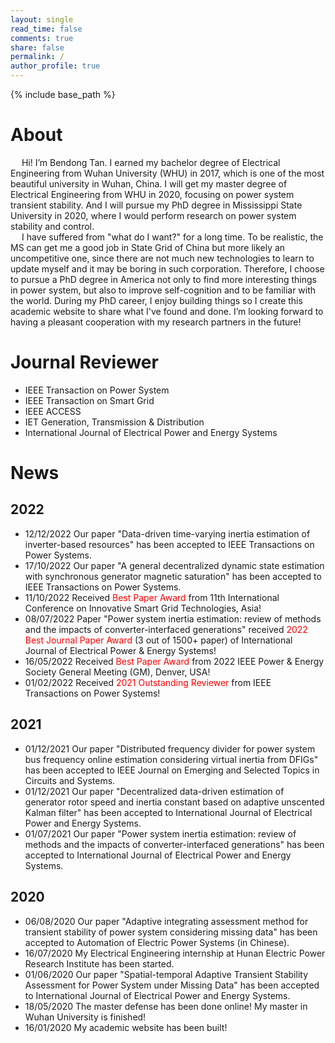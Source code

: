 ```yaml
---
layout: single
read_time: false
comments: true
share: false
permalink: /
author_profile: true
---
```

{% include base_path %}
# About
&emsp; Hi! I’m Bendong Tan. I earned my bachelor degree of Electrical Engineering from Wuhan University (WHU) in 2017, which is one of the most beautiful university in Wuhan, China. I will get my master degree of Electrical Engineering from WHU in 2020, focusing on power system transient stability. And I will pursue my PhD degree in Mississippi State University in 2020, where I would perform research on power system stability and control.   
&emsp; I have suffered from "what do I want?" for a long time. To be realistic, the MS can get me a good job in State Grid of China but more likely an uncompetitive one, since there are not much new technologies to learn to update myself and it may be boring in such corporation. Therefore, I choose to pursue a PhD degree in America not only to find more interesting things in power system, but also to improve self-cognition and to be familiar with the world. During my PhD career, I enjoy building things so I create this academic website to share what I've found and done. I’m looking forward to having a pleasant cooperation with my research partners in the future!   

# Journal Reviewer
* IEEE Transaction on Power System
* IEEE Transaction on Smart Grid
* IEEE ACCESS
* IET Generation, Transmission & Distribution
* International Journal of Electrical Power and Energy Systems  

# News

## 2022
* 12/12/2022 Our paper "Data-driven time-varying inertia estimation of inverter-based resources" has been accepted to IEEE Transactions on Power Systems.
* 17/10/2022 Our paper "A general decentralized dynamic state estimation with synchronous generator magnetic saturation" has been accepted to IEEE Transactions on Power Systems.
* 11/10/2022 Received <font color=red>Best Paper Award</font> from 11th International Conference on Innovative Smart Grid Technologies, Asia!
* 08/07/2022 Paper "Power system inertia estimation: review of methods and the impacts of converter-interfaced generations" received <font color=red>2022 Best Journal Paper Award</font>  (3 out of 1500+ paper) of International Journal of Electrical Power & Energy Systems!
* 16/05/2022 Received <font color=red>Best Paper Award</font> from 2022 IEEE Power & Energy Society General Meeting (GM), Denver, USA!
* 01/02/2022 Received <font color=red>2021 Outstanding Reviewer</font> from IEEE Transactions on Power Systems!

## 2021
* 01/12/2021 Our paper "Distributed frequency divider for power system bus frequency online estimation considering virtual inertia from DFIGs" has been accepted to IEEE Journal on Emerging and Selected Topics in Circuits and Systems.
* 01/12/2021 Our paper "Decentralized data-driven estimation of generator rotor speed and inertia constant based on adaptive unscented Kalman filter" has been accepted to International Journal of Electrical Power and Energy Systems.
* 01/07/2021 Our paper "Power system inertia estimation: review of methods and the impacts of converter-interfaced generations" has been accepted to International Journal of Electrical Power and Energy Systems.

## 2020
* 06/08/2020 Our paper "Adaptive integrating assessment method for transient stability of power system considering missing data" has been accepted to Automation of Electric Power Systems (in Chinese).
* 16/07/2020 My Electrical Engineering internship at Hunan Electric Power Research Institute has been started.
* 01/06/2020 Our paper "Spatial-temporal Adaptive Transient Stability Assessment for Power System under Missing Data" has been accepted to International Journal of Electrical Power and Energy Systems.
* 18/05/2020 The master defense has been done online! My master in Wuhan University is finished!
* 16/01/2020 My academic website has been built!

